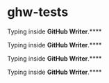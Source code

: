 # ghw-tests


Typing inside **GitHub Writer**.****


Typing inside **GitHub Writer**.****


Typing inside **GitHub Writer**.****


Typing inside **GitHub Writer**.****
